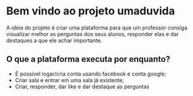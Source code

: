 # Bem vindo ao projeto umaduvida

A ideia do projeto é criar uma plataforma para que um professor consiga visualizar melhor as perguntas dos seus alunos, responder elas e dar destaques a que ele achar importante.

## O que a plataforma executa por enquanto?

- É possível logar/cria conta usando facebook e conta google;
- Criar sala e entrar em uma sala já existente;
- Criar, responder, dar like e dar destaque as perguntas

